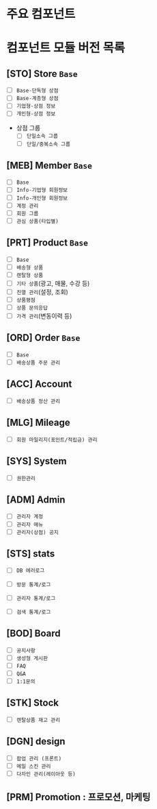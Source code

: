 # 주요 컴포넌트


# 컴포넌트 모듈 버전 목록

## [STO] Store `Base`

- [ ] `Base-단독형 상점`
- [ ] `Base-계층형 상점`
- [ ] `기업형-상점 정보`
- [ ] `개인형-상점 정보`
- 상점 그룹
    + [ ] `단일소속 그룹`
    + [ ] `단일/중복소속 그룹`

## [MEB] Member `Base`
- [ ] `Base`
- [ ] `Info-기업형 회원정보`
- [ ] `Info-개인형 회원정보`
- [ ] `계정 관리`
- [ ] `회원 그룹`
- [ ] `관심 상품(타입별)`

## [PRT] Product `Base`
- [ ] `Base`
- [ ] `배송형 상품`
- [ ] `렌탈형 상품`
- [ ] `기타 상품`(광고, 매물, 수강 등)
- [ ] `진열 관리`(설정, 조회)
- [ ] `상품평점`
- [ ] `상품 문의응답`
- [ ] `가격 관리`(변동이력 등)

## [ORD] Order `Base`
- [ ] `Base`
- [ ] `배송상품 주문 관리`

## [ACC] Account
- [ ] `배송상품 정산 관리`

## [MLG] Mileage
- [ ] `회원 마일리지(포인트/적립금) 관리`

## [SYS] System
- [ ] `권한관리`

## [ADM] Admin
- [ ] `관리자 계정`
- [ ] `관리자 메뉴`
- [ ] `관리자(상점) 공지`

## [STS] stats
- [ ] `DB 에러로그`
- [ ] `방문 통계/로그`
- [ ] `관리자 통계/로그`
- [ ] `검색 통계/로그`


## [BOD] Board
- [ ] `공지사항`
- [ ] `생성형 게시판`
- [ ] `FAQ`
- [ ] `Q&A`
- [ ] `1:1문의`

## [STK] Stock
- [ ] `렌탈상품 재고 관리`

## [DGN] design
- [ ] `팝업 관리 (프론트)`
- [ ] `메일 스킨 관리`
- [ ] `다자인 관리(레이아웃 등)`

## [PRM] Promotion : 프로모션, 마케팅